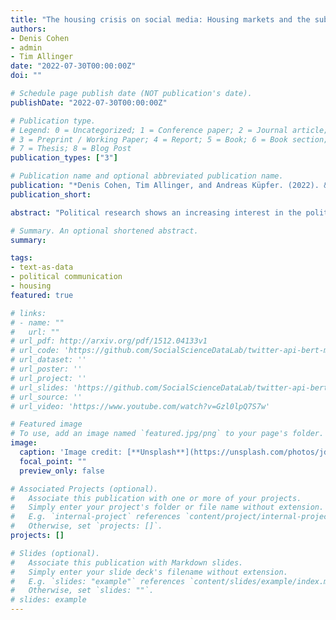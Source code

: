 ```yaml
---
title: "The housing crisis on social media: Housing markets and the subnational diversification of policy supply (Working Paper, 2022)"
authors:
- Denis Cohen
- admin
- Tim Allinger
date: "2022-07-30T00:00:00Z"
doi: ""

# Schedule page publish date (NOT publication's date).
publishDate: "2022-07-30T00:00:00Z"

# Publication type.
# Legend: 0 = Uncategorized; 1 = Conference paper; 2 = Journal article;
# 3 = Preprint / Working Paper; 4 = Report; 5 = Book; 6 = Book section;
# 7 = Thesis; 8 = Blog Post
publication_types: ["3"]

# Publication name and optional abbreviated publication name.
publication: "*Denis Cohen, Tim Allinger, and Andreas Küpfer. (2022). &quot;The housing crisis on social media: Housing markets and the subnational diversification of policy supply</i>. 1(1).*"
publication_short: 

abstract: "Political research shows an increasing interest in the political repercussions of subnational heterogeneity in housing markets. Whereas the effects on voters' preferences and behaviors receive increasing attention, effects on parties' policy supply remain understudied. Integrating theories of party competition with literatures on intra-party politics and dyadic representation, we argue that MPs in territorial representation systems seek to strategically diversify their housing policy supply in response to housing market contexts in the districts they represent. In doing so, MPs avoid 'direct confrontation' with their national parties and instead use 'selective emphasis': They do not openly oppose the party line but emphasize (tone down) their parties' stance where doing so is electorally (in)opportune. To test our argument, we study German MPs’ housing-related policy communication on Twitter. Using a novel approach for legislator-level position and salience estimation in conjunction with original characterizations of local housing markets in terms of rent-to-income ratios, we find both cross-sectional and longitudinal evidence in support of our argument. Our findings deepen our understanding of the political effects of housing markets and highlight new research potentials for the study of representation and subnational party competition."

# Summary. An optional shortened abstract.
summary: 

tags:
- text-as-data
- political communication
- housing
featured: true

# links:
# - name: ""
#   url: ""
# url_pdf: http://arxiv.org/pdf/1512.04133v1
# url_code: 'https://github.com/SocialScienceDataLab/twitter-api-bert-method/tree/main/code'
# url_dataset: ''
# url_poster: ''
# url_project: ''
# url_slides: 'https://github.com/SocialScienceDataLab/twitter-api-bert-method/blob/main/slides-twitter-api-bert-method.pdf'
# url_source: ''
# url_video: 'https://www.youtube.com/watch?v=Gzl0lpQ7S7w'

# Featured image
# To use, add an image named `featured.jpg/png` to your page's folder. 
image:
  caption: 'Image credit: [**Unsplash**](https://unsplash.com/photos/jdD8gXaTZsc)'
  focal_point: ""
  preview_only: false

# Associated Projects (optional).
#   Associate this publication with one or more of your projects.
#   Simply enter your project's folder or file name without extension.
#   E.g. `internal-project` references `content/project/internal-project/index.md`.
#   Otherwise, set `projects: []`.
projects: []

# Slides (optional).
#   Associate this publication with Markdown slides.
#   Simply enter your slide deck's filename without extension.
#   E.g. `slides: "example"` references `content/slides/example/index.md`.
#   Otherwise, set `slides: ""`.
# slides: example
---
```

